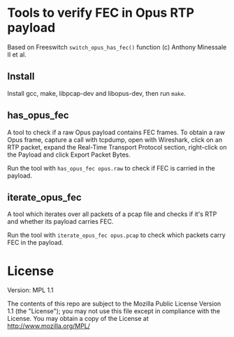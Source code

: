 # Tools to verify FEC in Opus RTP payload

Based on Freeswitch `switch_opus_has_fec()` function (c) Anthony Minessale II et al.

## Install

Install gcc, make, libpcap-dev and libopus-dev, then run `make`.

## has_opus_fec

A tool to check if a raw Opus payload contains FEC frames. To obtain a raw Opus frame,
capture a call with tcpdump, open with Wireshark, click on an RTP packet, expand the Real-Time Transport Protocol
section, right-click on the Payload and click Export Packet Bytes.

Run the tool with `has_opus_fec opus.raw` to check if FEC is carried in the payload.

## iterate_opus_fec

A tool which iterates over all packets of a pcap file and checks if it's RTP and whether its payload
carries FEC.

Run the tool with `iterate_opus_fec opus.pcap` to check which packets carry FEC in the payload.

# License

Version: MPL 1.1

The contents of this repo are subject to the Mozilla Public License Version
1.1 (the "License"); you may not use this file except in compliance with
the License. You may obtain a copy of the License at
http://www.mozilla.org/MPL/

